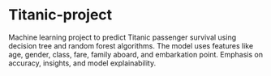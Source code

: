 # Titanic-project
Machine learning project to predict Titanic passenger survival using decision tree and random forest algorithms. The model uses features like age, gender, class, fare, family aboard, and embarkation point. Emphasis on accuracy, insights, and model explainability.
